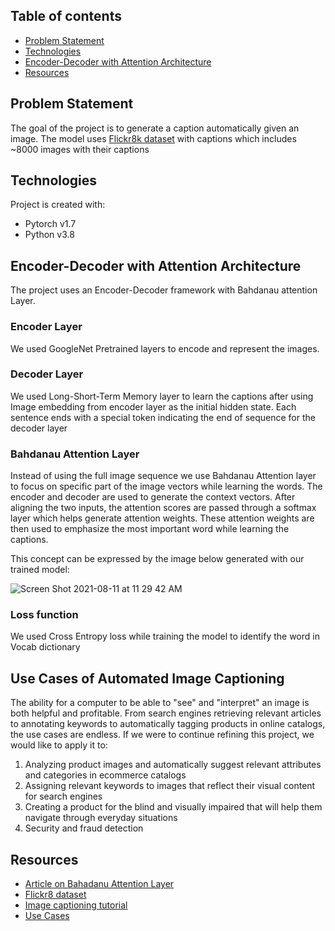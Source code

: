 ## Table of contents
* [Problem Statement](#problem-statement)
* [Technologies](#technologies)
* [Encoder-Decoder with Attention Architecture](#encoder-decoder-with-attention-architecture)
* [Resources](#resources)

## Problem Statement
The goal of the project is to generate a caption automatically given an image. The model uses [Flickr8k dataset](https://www.kaggle.com/aladdinpersson/flickr8kimagescaptions) with captions which includes ~8000 images with their captions
	
## Technologies
Project is created with:
* Pytorch v1.7
* Python v3.8

## Encoder-Decoder with Attention Architecture
The project uses an Encoder-Decoder framework with Bahdanau attention Layer. 

### Encoder Layer
We used GoogleNet Pretrained layers to encode and represent the images. 

### Decoder Layer
We used Long-Short-Term Memory layer to learn the captions after using Image embedding from encoder layer as the initial hidden state. Each sentence ends with a special <EOS> token indicating the end of sequence for the decoder layer 

### Bahdanau Attention Layer
Instead of using the full image sequence we use Bahdanau Attention layer to focus on specific part of the image vectors while learning the words. The encoder and decoder are used to generate the context vectors. After aligning the two inputs, the attention scores are passed through a softmax layer which helps generate attention weights. These attention weights are then used to emphasize the most important word while learning the captions. 

This concept can be expressed by the image below generated with our trained model:

  
![Screen Shot 2021-08-11 at 11 29 42 AM](https://user-images.githubusercontent.com/69861343/129103734-2323e6a1-be33-4b20-a31b-d40e763b71bd.png)

### Loss function 
  We used Cross Entropy loss while training the model to identify the word in Vocab dictionary 

## Use Cases of Automated Image Captioning
The ability for a computer to be able to "see" and "interpret" an image is both helpful and profitable. From search engines retrieving relevant articles to annotating keywords to automatically tagging products in online catalogs, the use cases are endless. If we were to continue refining this project, we would like to apply it to:
1. Analyzing product images and automatically suggest relevant attributes and categories in ecommerce catalogs
2. Assigning relevant keywords to images that reflect their visual content for search engines
3. Creating a product for the blind and visually impaired  that will help them navigate through everyday situations
4. Security and fraud detection

## Resources
- [Article on Bahadanu Attention Layer](https://towardsdatascience.com/sequence-2-sequence-model-with-attention-mechanism-9e9ca2a613a)
- [Flickr8 dataset](https://www.kaggle.com/aladdinpersson/flickr8kimagescaptions)
- [Image captioning tutorial](https://www.youtube.com/watch?v=y2BaTt1fxJU&list=PLhhyoLH6IjfxeoooqP9rhU3HJIAVAJ3Vz&index=21)
- [Use Cases](https://evergreen.team/articles/automatic-image-captioning.html)




